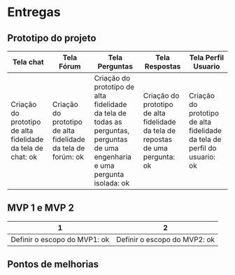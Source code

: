 # Entregas

## Prototipo do projeto
Tela chat | Tela Fórum | Tela Perguntas | Tela Respostas | Tela Perfil Usuario 
----------| -----------|----------------|----------------|---------------------
Criação do prototipo de alta fidelidade da tela de chat: ok | Criação do prototipo de alta fidelidade da tela de forúm: ok | Criação do prototipo de alta fidelidade da tela de todas as perguntas, perguntas de uma engenharia e uma pergunta isolada: ok | Criação do prototipo de alta fidelidade da tela de repostas de uma pergunta: ok | Criação do prototipo de alta fidelidade da tela de perfil do usuario: ok

## MVP 1 e MVP 2 
1 | 2 
--|--
Definir o escopo do MVP1: ok | Definir o escopo do MVP2: ok

## Pontos de melhorias